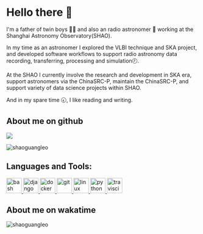 # Hello there 👋

I'm a father of twin boys :boy::boy: and also an radio astronomer :telescope: working at the Shanghai Astronomy Observatory(SHAO). 

In my time as an astronomer I explored the VLBI technique and SKA project, and developed software workflows to support radio astronomy data recording, transferring, processing and simulation:clock8:. 

At the SHAO I currently involve the research and development in SKA era, support astronomers via the ChinaSRC-P, maintain the ChinaSRC-P, and support variety of data science projects within SHAO.

And in my spare time :clock830:, I like reading and writing.



## About me on github



![](https://github-readme-stats.vercel.app/api?username=shaoguangleo&count_private=true&show_icons=true&show_owner=true&theme=radical)



<p><img align="center" src="https://github-readme-stats.vercel.app/api/top-langs?username=shaoguangleo&show_icons=true&locale=en&layout=compact&exclude_repo=shaoguangleo.github.io&langs_count=10&theme=radical" alt="shaoguangleo" /></p>



<h2 align="left">Languages and Tools:</h2>
<p align="left"> <a href="https://www.gnu.org/software/bash/" target="_blank" rel="noreferrer"> <img src="images/bash-original.svg" alt="bash" width="40" height="40"/> </a> <a href="https://www.djangoproject.com/" target="_blank" rel="noreferrer"> <img src="images/django-plain.svg" alt="django" width="40" height="40"/> </a> <a href="https://www.docker.com/" target="_blank" rel="noreferrer"> <img src="images/docker-original.svg" alt="docker" width="40" height="40"/> </a> <a href="https://git-scm.com/" target="_blank" rel="noreferrer"> <img src="images/git-original.svg" alt="git" width="40" height="40"/> </a> <a href="https://www.linux.org/" target="_blank" rel="noreferrer"> <img src="images/linux-original.svg" alt="linux" width="40" height="40"/> </a>  <a href="https://www.python.org" target="_blank" rel="noreferrer"> <img src="images/python-original.svg" alt="python" width="40" height="40"/> </a> <a href="https://travis-ci.org" target="_blank" rel="noreferrer"> <img src="images/travis-ci-icon.svg" alt="travisci" width="40" height="40"/> </a> 
</p>





## About me on wakatime





<p><img align="center" src="https://github-readme-stats.vercel.app/api/wakatime?username=shaoguangleo&layout=compact&theme=radical&langs_count=10" alt="shaoguangleo" /></p>
